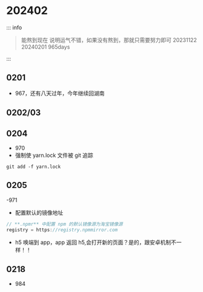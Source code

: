 # 202402

::: info

> 能熬到现在 说明运气不错，如果没有熬到，那就只需要努力即可
> 20231122
> 20240201 965days

:::

## 0201

- 967，还有八天过年，今年继续回湖南

## 0202/03

## 0204

- 970
- 强制使 yarn.lock 文件被 git 追踪

```shell
git add -f yarn.lock
```

## 0205

-971

- 配置默认的镜像地址

```js
// **.npmr** 中配置 npm 的默认镜像源为淘宝镜像源
registry = https://registry.npmmirror.com
```

- h5 唤端到 app，app 返回 h5,会打开新的页面？是的，跟安卓机制不一样！！

## 0218

- 984
